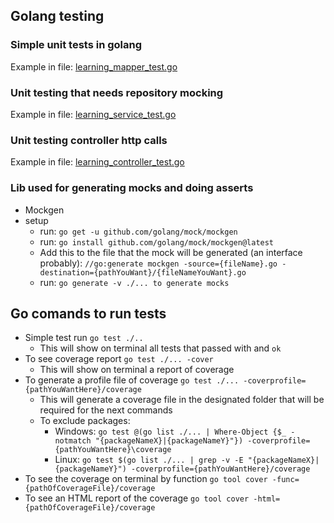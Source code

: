 ## Golang testing

### Simple unit tests in golang
Example in file: [learning_mapper_test.go](https://github.com/AugustoKlaic/golearningstack/blob/master/test/mapper/learning_mapper_test.go)

### Unit testing that needs repository mocking
Example in file: [learning_service_test.go](https://github.com/AugustoKlaic/golearningstack/blob/master/test/service/learning_service_test.go)

### Unit testing controller http calls
Example in file: [learning_controller_test.go](https://github.com/AugustoKlaic/golearningstack/blob/master/test/controller/learning_controller_test.go)

### Lib used for generating mocks and doing asserts
- Mockgen
- setup
  - run: ``go get -u github.com/golang/mock/mockgen``
  - run: ``go install github.com/golang/mock/mockgen@latest``
  - Add this to the file that the mock will be generated (an interface probably):
    ``//go:generate mockgen -source={fileName}.go -destination={pathYouWant}/{fileNameYouWant}.go``
  - run: ``go generate -v ./... to generate mocks``


## Go comands to run tests

- Simple test run ``go test ./..``
  - This will show on terminal all tests that passed with and ``ok``
- To see coverage report ``go test ./... -cover``
  - This will show on terminal a report of coverage
- To generate a profile file of coverage ``go test ./... -coverprofile={pathYouWantHere}/coverage``
  - This will generate a coverage file in the designated folder that will be required for the next commands
  - To exclude packages:
    - Windows: ``go test @(go list ./... | Where-Object {$_ -notmatch "{packageNameX}|{packageNameY}"}) -coverprofile={pathYouWantHere}\coverage``
    - Linux: ``go test $(go list ./... | grep -v -E "{packageNameX}|{packageNameY}") -coverprofile={pathYouWantHere}/coverage``
- To see the coverage on terminal by function ``go tool cover -func={pathOfCoverageFile}/coverage`` 
- To see an HTML report of the coverage ``go tool cover -html={pathOfCoverageFile}/coverage``
